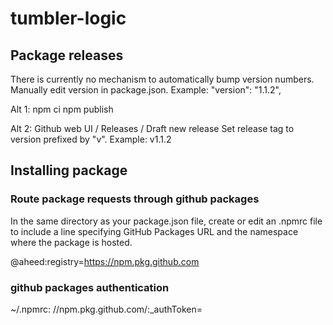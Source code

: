 # tumbler-logic

## Package releases
There is currently no mechanism to automatically bump version numbers. Manually edit version in package.json.
Example: 
"version": "1.1.2",

Alt 1:
npm ci
npm publish

Alt 2:
Github web UI / Releases / Draft new release
Set release tag to version prefixed by "v".
  Example: v1.1.2

## Installing package

### Route package requests through github packages
In the same directory as your package.json file, create or edit an .npmrc file to include a line specifying GitHub Packages URL and the namespace where the package is hosted.

@aheed:registry=https://npm.pkg.github.com

### github packages authentication
~/.npmrc:
//npm.pkg.github.com/:_authToken=<github PAT token>

